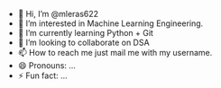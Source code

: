 - 👋 Hi, I’m @mleras622
- 👀 I’m interested in Machine Learning Engineering.
- 🌱 I’m currently learning Python + Git
- 💞️ I’m looking to collaborate on DSA
- 📫 How to reach me just mail me with my username.
- 😄 Pronouns: ...
- ⚡ Fun fact: ...

<!---
mleras622/mleras622 is a ✨ special ✨ repository because its `README.md` (this file) appears on your GitHub profile.
You can click the Preview link to take a look at your changes.
--->
